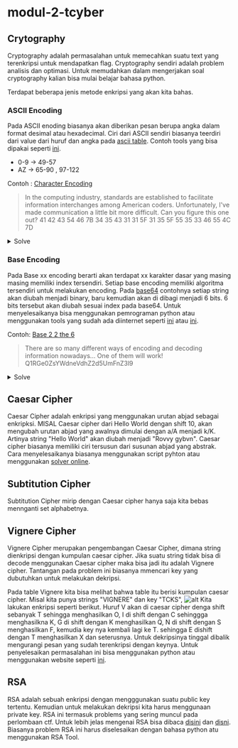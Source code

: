 # modul-2-tcyber

## Crytography

Cryptography adalah permasalahan untuk memecahkan suatu text yang terenkripsi untuk mendapatkan flag. Cryptography sendiri adalah problem analisis dan optimasi. Untuk memudahkan dalam mengerjakan soal cryptography kalian bisa mulai belajar bahasa python. 

Terdapat beberapa jenis metode enkripsi yang akan kita bahas.

### ASCII Encoding 
Pada ASCII enoding biasanya akan diberikan pesan berupa angka dalam format desimal atau hexadecimal. Ciri dari ASCII sendiri biasanya teerdiri dari value dari huruf dan angka pada  [ascii table]([https://link](https://www.ascii-code.com/)). Contoh tools yang bisa dipakai seperti [ini](https://www.rapidtables.com/convert/number/ascii-hex-bin-dec-converter.html).
- 0-9 -> 49-57
- AZ -> 65-90 , 97-122
  
Contoh :
[Character Encoding](https://ctflearn.com/challenge/115)
>In the computing industry, standards are established to facilitate information interchanges among American coders. Unfortunately, I've made communication a little bit more difficult. Can you figure this one out? 41 42 43 54 46 7B 34 35 43 31 31 5F 31 35 5F 55 35 33 46 55 4C 7D
<details>
  <summary>Solve</summary>
  
  >Ubah jadi integer kemudian ubah jadi ASCII
<details>
  <summary>Flags</summary>
  
  >ABCTF{45C11_15_U53FUL}
  
</details>
  
</details>



### Base Encoding
Pada Base xx encoding berarti akan terdapat xx karakter dasar yang masing masing memiliki index tersendiri. Setiap base encoding memiliki algoritma tersendiri untuk melakukan encoding.
Pada [base64](https://en.wikipedia.org/wiki/Base64) contohnya setiap string akan diubah menjadi binary, baru kemudian akan di dibagi menjadi 6 bits. 6 bits tersebut akan diubah sesuai index pada base64. Untuk menyelesaikanya bisa menggunakan pemrograman python atau menggunakan tools yang sudah ada diinternet seperti [ini](https://www.base64encode.org/) atau [ini](https://gchq.github.io/CyberChef/).

Contoh:
[Base 2 2 the 6](https://ctflearn.com/challenge/192)
>There are so many different ways of encoding and decoding information nowadays... One of them will work! Q1RGe0ZsYWdneVdhZ2d5UmFnZ3l9
<details>
  <summary>Solve</summary>
  
  >Decode dengan base64
<details>
  <summary>Flags</summary>
  
  >CTF{FlaggyWaggyRaggy}
</details>
  
</details>


## Caesar Cipher
Caesar Cipher adalah enkripsi yang menggunakan urutan abjad sebagai enkripksi.
MISAL Caesar cipher dari Hello World dengan shift 10, akan mengubah urutan abjad yang awalnya dimulai dengan a/A menjadi k/K. Artinya string "Hello World" akan diubah menjadi "Rovvy gybvn".
Caesar cipher biasanya memiliki ciri tersusun dari susunan abjad yang abstrak.  Cara menyelesaikanya biasanya menggunakan script pyhton atau menggunakan [solver online](https://www.xarg.org/tools/caesar-cipher/).

## Subtitution Cipher 
Subtitution Cipher mirip dengan Caesar cipher hanya saja kita bebas mennganti set alphabetnya.
## Vignere Cipher
Vignere Cipher merupakan pengembangan Caesar Cipher, dimana string dienkripsi dengan kumpulan caesar cipher. Jika suatu string tidak bisa di decode menggunakan Caesar cipher maka bisa jadi itu adalah Vignere cipher. Tantangan pada problem ini biasanya mmencari key yang dubutuhkan untuk melakukan dekripsi.
<!-- ![Vignere Table](https://upload.wikimedia.org/wikipedia/commons/thumb/9/9a/Vigen%C3%A8re_square_shading.svg/800px-Vigen%C3%A8re_square_shading.svg.png) -->

Pada table Vignere kita bisa melihat bahwa table itu berisi kumpulan caesar cipher.
Misal kita punya strings "VIGNERE" dan key "TCKS", 
![alt](/src/CKS.png)
Kita lakukan enkripsi seperti berikut. Huruf V akan di caesar cipher denga shift sebanyak T sehingga menghasilkan O, I di shift dengan C sehinggga menghasilkna K, G di shift dengan K menghasilkan Q, N di shift dengan S menghasilkan F, kemudia key nya kembali lagi ke T. sehingga E dishift dengan T menghasilkan X dan seterusnya. Untuk dekripsinya tinggal dibalik mengurangi pesan yang sudah terenkripsi dengan keynya. 
Untuk penyelesaikan permasalahan ini bisa menggunakan python atau menggunakan website seperti [ini](http://www.counton.org/explorer/codebreaking/vigenere-cipher.php).


## RSA 
RSA adalah sebuah enkripsi dengan mengggunakan suatu public key tertentu. Kemudian untuk melakukan dekripsi kita harus menggunaan private key. RSA ini termasuk problems yang sering muncul pada perlombaan ctf. Untuk lebih jelas mengenai RSA bisa dibaca [disini](https://en.wikipedia.org/wiki/RSA_(cryptosystem)) dan [disni](https://ctf101.org/cryptography/what-is-rsa/). Biasanya problem RSA ini harus diselesaikan dengan bahasa python atu menggunakan RSA Tool.